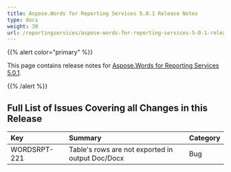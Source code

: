 ```yaml
---
title: Aspose.Words for Reporting Services 5.0.1 Release Notes
type: docs
weight: 30
url: /reportingservices/aspose-words-for-reporting-services-5-0-1-release-notes/
---
```


{{% alert color="primary" %}} 

This page contains release notes for [Aspose.Words for Reporting Services 5.0.1](http://www.aspose.com/downloads/words/reportingservices/new-releases/aspose.word-for-reporting-services-5.0.1-\(msi\)/). 

{{% /alert %}} 

## **Full List of Issues Covering all Changes in this Release**

|**Key** |**Summary** |**Category** |
| :- | :- | :- |
|WORDSRPT-221 |Table's rows are not exported in output Doc/Docx |Bug |

